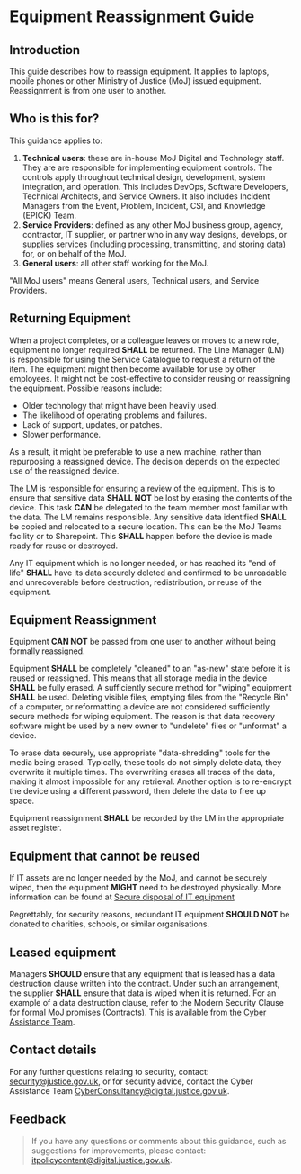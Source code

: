 # Equipment Reassignment Guide

## Introduction

This guide describes how to reassign equipment. It applies to laptops, mobile phones or other Ministry of Justice \(MoJ\) issued equipment. Reassignment is from one user to another.

## Who is this for?

This guidance applies to:

1.  **Technical users**: these are in-house MoJ Digital and Technology staff. They are are responsible for implementing equipment controls. The controls apply throughout technical design, development, system integration, and operation. This includes DevOps, Software Developers, Technical Architects, and Service Owners. It also includes Incident Managers from the Event, Problem, Incident, CSI, and Knowledge \(EPICK\) Team.
2.  **Service Providers**: defined as any other MoJ business group, agency, contractor, IT supplier, or partner who in any way designs, develops, or supplies services \(including processing, transmitting, and storing data\) for, or on behalf of the MoJ.
3.  **General users**: all other staff working for the MoJ.

"All MoJ users" means General users, Technical users, and Service Providers.

## Returning Equipment

When a project completes, or a colleague leaves or moves to a new role, equipment no longer required **SHALL** be returned. The Line Manager \(LM\) is responsible for using the Service Catalogue to request a return of the item. The equipment might then become available for use by other employees. It might not be cost-effective to consider reusing or reassigning the equipment. Possible reasons include:

-   Older technology that might have been heavily used.
-   The likelihood of operating problems and failures.
-   Lack of support, updates, or patches.
-   Slower performance.

As a result, it might be preferable to use a new machine, rather than repurposing a reassigned device. The decision depends on the expected use of the reassigned device.

The LM is responsible for ensuring a review of the equipment. This is to ensure that sensitive data **SHALL NOT** be lost by erasing the contents of the device. This task **CAN** be delegated to the team member most familiar with the data. The LM remains responsible. Any sensitive data identified **SHALL** be copied and relocated to a secure location. This can be the MoJ Teams facility or to Sharepoint. This **SHALL** happen before the device is made ready for reuse or destroyed.

Any IT equipment which is no longer needed, or has reached its "end of life" **SHALL** have its data securely deleted and confirmed to be unreadable and unrecoverable before destruction, redistribution, or reuse of the equipment.

## Equipment Reassignment

Equipment **CAN NOT** be passed from one user to another without being formally reassigned.

Equipment **SHALL** be completely "cleaned" to an "as-new" state before it is reused or reassigned. This means that all storage media in the device **SHALL** be fully erased. A sufficiently secure method for "wiping" equipment **SHALL** be used. Deleting visible files, emptying files from the "Recycle Bin" of a computer, or reformatting a device are not considered sufficiently secure methods for wiping equipment. The reason is that data recovery software might be used by a new owner to "undelete" files or "unformat" a device.

To erase data securely, use appropriate "data-shredding" tools for the media being erased. Typically, these tools do not simply delete data, they overwrite it multiple times. The overwriting erases all traces of the data, making it almost impossible for any retrieval. Another option is to re-encrypt the device using a different password, then delete the data to free up space.

Equipment reassignment **SHALL** be recorded by the LM in the appropriate asset register.

## Equipment that cannot be reused

If IT assets are no longer needed by the MoJ, and cannot be securely wiped, then the equipment **MIGHT** need to be destroyed physically. More information can be found at [Secure disposal of IT equipment](secure-disposal-of-it-equipment.md)

Regrettably, for security reasons, redundant IT equipment **SHOULD NOT** be donated to charities, schools, or similar organisations.

## Leased equipment

Managers **SHOULD** ensure that any equipment that is leased has a data destruction clause written into the contract. Under such an arrangement, the supplier **SHALL** ensure that data is wiped when it is returned. For an example of a data destruction clause, refer to the Modern Security Clause for formal MoJ promises \(Contracts\). This is available from the [Cyber Assistance Team](mailto:CyberConsultancy@digital.justice.gov.uk).

## Contact details

For any further questions relating to security, contact: [security@justice.gov.uk](mailto:security@justice.gov.uk), or for security advice, contact the Cyber Assistance Team [CyberConsultancy@digital.justice.gov.uk](mailto:CyberConsultancy@digital.justice.gov.uk).

## Feedback

> If you have any questions or comments about this guidance, such as suggestions for improvements, please contact: [itpolicycontent@digital.justice.gov.uk](mailto:itpolicycontent@digital.justice.gov.uk).

